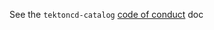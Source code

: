 See the `tektoncd-catalog` [code of conduct](https://github.com/tektoncd-catalog/.github/blob/main/code-of-conduct.md) doc